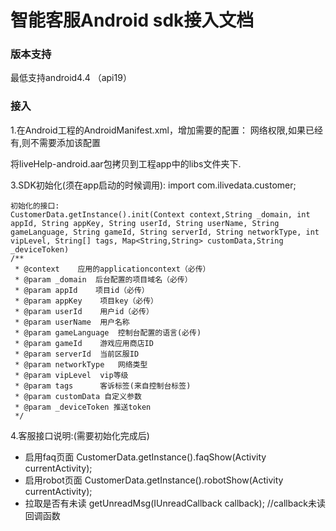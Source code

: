 # 智能客服Android sdk接入文档

### 版本支持
最低支持android4.4 （api19）

### 接入
1.在Android工程的AndroidManifest.xml，增加需要的配置：
	网络权限,如果已经有,则不需要添加该配置
	<uses-permission android:name="android.permission.INTERNET" />

将liveHelp-android.aar包拷贝到工程app中的libs文件夹下.

3.SDK初始化(须在app启动的时候调用):
	import com.ilivedata.customer;

	初始化的接口:
	CustomerData.getInstance().init(Context context,String _domain, int appId, String appKey, String userId, String userName, String gameLanguage, String gameId, String serverId, String networkType, int vipLevel, String[] tags, Map<String,String> customData,String _deviceToken)
    /**
     * @context    应用的applicationcontext（必传）
     * @param _domain  后台配置的项目域名（必传）
     * @param appId    项目id（必传）
     * @param appKey    项目key（必传）
     * @param userId    用户id（必传）
     * @param userName  用户名称
     * @param gameLanguage  控制台配置的语言(必传)
     * @param gameId    游戏应用商店ID
     * @param serverId  当前区服ID
     * @param networkType   网络类型
     * @param vipLevel  vip等级
     * @param tags      客诉标签(来自控制台标签)
     * @param customData 自定义参数
     * @param _deviceToken 推送token
     */

4.客服接口说明:(需要初始化完成后)
- 启用faq页面
	    CustomerData.getInstance().faqShow(Activity currentActivity);
- 启用robot页面
        CustomerData.getInstance().robotShow(Activity currentActivity);
- 拉取是否有未读
        getUnreadMsg(IUnreadCallback callback); //callback未读回调函数
